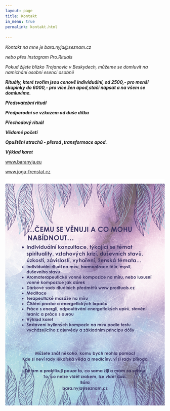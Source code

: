 ```yaml
---
layout: page
title: Kontakt
in_menu: true
permalink: kontakt.html

---
```

_Kontakt na mne je bara.nyja@seznam.cz_

_nebo přes Instagram Pro.Rituals_

_Pokud žijete blízko Trojanovic v Beskydech, můžeme se domluvit na namíchání osobní esenci osobně_

**_Rituály, které tvořím jsou cenově individuální, od 2500,- pro menší skupinky do 6000,- pro více žen apod,stačí napsat a na všem se domluvíme._**

**_Předsvatební rituál_**

**_Předporodní se vzkazem od duše dítka_**

**_Přechodový rituál_** 

**_Vědomé početí_**

**_Opuštění strachů - přerod ,transformace apod._**

**_Výklad karet_**

www.baranyja.eu

www.joga-frenstat.cz

![](/uploads/cemu-se-venuji-a-co-mohu-nabidnout-page0001.jpg)